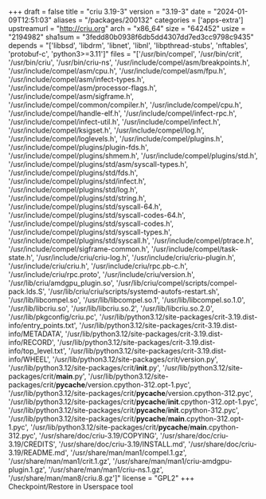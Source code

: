 +++
draft = false
title = "criu 3.19-3"
version = "3.19-3"
date = "2024-01-09T12:51:03"
aliases = "/packages/200132"
categories = ['apps-extra']
upstreamurl = "http://criu.org"
arch = "x86_64"
size = "642452"
usize = "2194982"
sha1sum = "3fedd80b0938f6db5dd4307dd7ed3cc9798c9435"
depends = "['libbsd', 'libdrm', 'libnet', 'libnl', 'libpthread-stubs', 'nftables', 'protobuf-c', 'python3>=3.11']"
files = "['/usr/bin/compel', '/usr/bin/crit', '/usr/bin/criu', '/usr/bin/criu-ns', '/usr/include/compel/asm/breakpoints.h', '/usr/include/compel/asm/cpu.h', '/usr/include/compel/asm/fpu.h', '/usr/include/compel/asm/infect-types.h', '/usr/include/compel/asm/processor-flags.h', '/usr/include/compel/asm/sigframe.h', '/usr/include/compel/common/compiler.h', '/usr/include/compel/cpu.h', '/usr/include/compel/handle-elf.h', '/usr/include/compel/infect-rpc.h', '/usr/include/compel/infect-util.h', '/usr/include/compel/infect.h', '/usr/include/compel/ksigset.h', '/usr/include/compel/log.h', '/usr/include/compel/loglevels.h', '/usr/include/compel/plugins.h', '/usr/include/compel/plugins/plugin-fds.h', '/usr/include/compel/plugins/shmem.h', '/usr/include/compel/plugins/std.h', '/usr/include/compel/plugins/std/asm/syscall-types.h', '/usr/include/compel/plugins/std/fds.h', '/usr/include/compel/plugins/std/infect.h', '/usr/include/compel/plugins/std/log.h', '/usr/include/compel/plugins/std/string.h', '/usr/include/compel/plugins/std/syscall-64.h', '/usr/include/compel/plugins/std/syscall-codes-64.h', '/usr/include/compel/plugins/std/syscall-codes.h', '/usr/include/compel/plugins/std/syscall-types.h', '/usr/include/compel/plugins/std/syscall.h', '/usr/include/compel/ptrace.h', '/usr/include/compel/sigframe-common.h', '/usr/include/compel/task-state.h', '/usr/include/criu/criu-log.h', '/usr/include/criu/criu-plugin.h', '/usr/include/criu/criu.h', '/usr/include/criu/rpc.pb-c.h', '/usr/include/criu/rpc.proto', '/usr/include/criu/version.h', '/usr/lib/criu/amdgpu_plugin.so', '/usr/lib/criu/compel/scripts/compel-pack.lds.S', '/usr/lib/criu/criu/scripts/systemd-autofs-restart.sh', '/usr/lib/libcompel.so', '/usr/lib/libcompel.so.1', '/usr/lib/libcompel.so.1.0', '/usr/lib/libcriu.so', '/usr/lib/libcriu.so.2', '/usr/lib/libcriu.so.2.0', '/usr/lib/pkgconfig/criu.pc', '/usr/lib/python3.12/site-packages/crit-3.19.dist-info/entry_points.txt', '/usr/lib/python3.12/site-packages/crit-3.19.dist-info/METADATA', '/usr/lib/python3.12/site-packages/crit-3.19.dist-info/RECORD', '/usr/lib/python3.12/site-packages/crit-3.19.dist-info/top_level.txt', '/usr/lib/python3.12/site-packages/crit-3.19.dist-info/WHEEL', '/usr/lib/python3.12/site-packages/crit/version.py', '/usr/lib/python3.12/site-packages/crit/__init__.py', '/usr/lib/python3.12/site-packages/crit/__main__.py', '/usr/lib/python3.12/site-packages/crit/__pycache__/version.cpython-312.opt-1.pyc', '/usr/lib/python3.12/site-packages/crit/__pycache__/version.cpython-312.pyc', '/usr/lib/python3.12/site-packages/crit/__pycache__/__init__.cpython-312.opt-1.pyc', '/usr/lib/python3.12/site-packages/crit/__pycache__/__init__.cpython-312.pyc', '/usr/lib/python3.12/site-packages/crit/__pycache__/__main__.cpython-312.opt-1.pyc', '/usr/lib/python3.12/site-packages/crit/__pycache__/__main__.cpython-312.pyc', '/usr/share/doc/criu-3.19/COPYING', '/usr/share/doc/criu-3.19/CREDITS', '/usr/share/doc/criu-3.19/INSTALL.md', '/usr/share/doc/criu-3.19/README.md', '/usr/share/man/man1/compel.1.gz', '/usr/share/man/man1/crit.1.gz', '/usr/share/man/man1/criu-amdgpu-plugin.1.gz', '/usr/share/man/man1/criu-ns.1.gz', '/usr/share/man/man8/criu.8.gz']"
license = "GPL2"
+++
Checkpoint/Restore in Userspace tool
